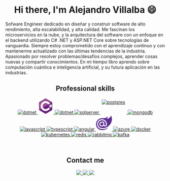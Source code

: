 <h1 align="center">Hi there, I'm Alejandro Villalba 😄</h1>


Sofware Engineer dedicado en diseñar y construir software de alto rendimiento, alta escalabilidad, y alta calidad. Me fascinan los microservicios en la nube, y la arquitectura del software con un enfoque en el backend utilizando C# .NET y ASP.NET Core sobre tecnologías de vanguardia. Siempre estoy comprometido con el aprendizaje continuo y con mantenerme actualizado con las últimas tendencias de la industria. Apasionado por resolver problemas/desafíos complejos, aprender cosas nuevas y compartir conocimientos. En mi tiempo libro aprendo sobre computación cuántica e inteligencia artificial, y su futura aplicación en las industrias. 


<h2 align="center">Professional skills</h2>

<p align="center">
 </a>
  <a href="https://www.python.org/">
    <img src="https://www.vectorlogo.zone/logos/python/python-icon.svg" with="50" height="50" alt="dotnet" >
   </a>
  <a href="https://learn.microsoft.com/en-us/dotnet/csharp/">
    <img src="https://raw.githubusercontent.com/devicons/devicon/master/icons/csharp/csharp-original.svg"  with="50" height="50" alt="csharp">
  </a>
  <a href="https://dotnet.microsoft.com/en-us/">
    <img src="https://cdn.jsdelivr.net/gh/devicons/devicon/icons/dotnetcore/dotnetcore-original.svg" with="50" height="50" alt="dotnet" >
   </a>
  <a href="https://www.microsoft.com/en-us/sql-server/sql-server-downloads">
    <img src="https://cdn.jsdelivr.net/gh/devicons/devicon/icons/microsoftsqlserver/microsoftsqlserver-plain.svg" with="50" height="50" alt="sqlserver" >
   </a>
  <a href="https://www.postgresql.org/">
 <img src="https://cdn.jsdelivr.net/gh/devicons/devicon/icons/postgresql/postgresql-original.svg" width="50" height="50" alt="postgres" style="vertical-align:top; margin:4px"/>
  </a> 
  <a href="https://www.mongodb.com/">
    <img src="https://cdn.jsdelivr.net/gh/devicons/devicon/icons/mongodb/mongodb-original.svg" with="50" height="50" alt="mongodb" >
  </a>  
      <a href="https://www.javascript.com/">
    <img src="https://cdn.jsdelivr.net/gh/devicons/devicon/icons/javascript/javascript-original.svg" with="50" height="50" alt="javascript" >
  </a>
  <a href="https://www.typescriptlang.org/">
    <img src="https://cdn.jsdelivr.net/gh/devicons/devicon/icons/typescript/typescript-original.svg" with="50" height="50" alt="typescript" >
  </a>
  <a href="https://angular.io/">
    <img src="https://cdn.jsdelivr.net/gh/devicons/devicon/icons/angularjs/angularjs-original.svg" with="50" height="50" alt="angular" >
  </a>
  <a href="https://dotnet.microsoft.com/es-es/apps/aspnet/web-apps/blazor">
    <img src="https://github.com/devicons/devicon/blob/master/icons/blazor/blazor-original.svg" with="50" height="50" alt="angular" >
  </a>
    <a href="https://azure.microsoft.com/en-us/">
    <img src="https://cdn.jsdelivr.net/gh/devicons/devicon/icons/azure/azure-original.svg" with="50" height="50" alt="azure" >
  </a>
  <a href="https://www.docker.com/">
    <img src="https://cdn.jsdelivr.net/gh/devicons/devicon/icons/docker/docker-original.svg" with="50" height="50" alt="docker" >
  </a>
   </a>
  <a href="https://kubernetes.io/">
    <img src="https://cdn.jsdelivr.net/gh/devicons/devicon/icons/kubernetes/kubernetes-plain.svg" with="50" height="50" alt="kubernetes" >
  </a>
  <a href="https://redis.io/">
    <img src="https://cdn.jsdelivr.net/gh/devicons/devicon/icons/redis/redis-original.svg" with="50" height="50" alt="redis" >
  </a>  
  <a href="https://www.rabbitmq.com/">
    <img src="https://www.vectorlogo.zone/logos/rabbitmq/rabbitmq-icon.svg" with="50" height="50" alt="rabbitmq" >
  </a>
  <a href="https://kafka.apache.org/">
    <img src="https://cdn.jsdelivr.net/gh/devicons/devicon/icons/apachekafka/apachekafka-original.svg" with="50" height="50" alt="kafka" >
  </a>
  <br/>
</p>
<br/>

<h2 align="center">Contact me</h2>

<p align="center"> 
 <a href="https://www.linkedin.com/in/qubitsey" alt="Linkedin">
   <img src="https://img.shields.io/badge/LinkedIn-0A66C2?logo=linkedin&logoColor=white&style=for-the-badge" />
   </a>
 <a href="https://twitter.com/qubitsey" alt="Twitter">
   <img src="https://img.shields.io/badge/Twitter-1DA1F2?logo=twitter&logoColor=white&style=for-the-badge" />
 </a>
 <a href="mailto:qubitsey@gmail.com" alt="Gmail">
   <img src="https://img.shields.io/badge/Gmail-D14836?logo=gmail&logoColor=white&style=for-the-badge" />
 </a>
</p>



